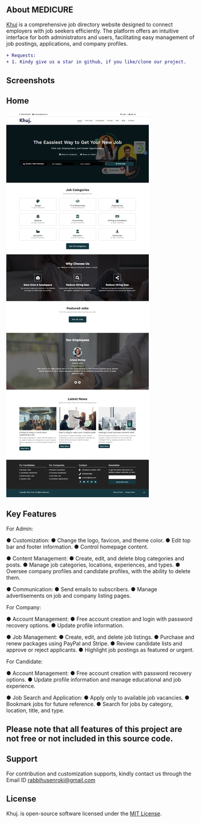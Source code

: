 ## About MEDICURE

<a href="https://github.com/rabbihusenroki">Khuj</a> is a comprehensive job directory website designed to connect employers with job seekers efficiently. The platform offers an intuitive interface for both administrators and users, facilitating easy management of job postings, applications, and company profiles.

```diff
+ Requests: 
+ 1. Kindy give us a star in github, if you like/clone our project.
```


## Screenshots

## Home
![127 0 0 1_8000_ (1)](https://github.com/rabbihusenroki/khuj/blob/main/public/uploads/khuj.png)


## Key Features

For Admin:

●	Customization:
    ● Change the logo, favicon, and theme color.
    ● Edit top bar and footer information.
    ● Control homepage content.

●	Content Management:
    ● Create, edit, and delete blog categories and posts.
    ● Manage job categories, locations, experiences, and types.
    ● Oversee company profiles and candidate profiles, with the ability to delete them.

●	Communication:
    ● Send emails to subscribers.
    ● Manage advertisements on job and company listing pages.


For Company:

●	Account Management:
    ● Free account creation and login with password recovery options.
    ● Update profile information.

●	Job Management:
    ● Create, edit, and delete job listings.
    ● Purchase and renew packages using PayPal and Stripe.
    ● Review candidate lists and approve or reject applicants.
    ● Highlight job postings as featured or urgent.


For Candidate:

●	Account Management:
    ● Free account creation with password recovery options.
    ● Update profile information and manage educational and job experience.

●	Job Search and Application:
    ● Apply only to available job vacancies.
    ● Bookmark jobs for future reference.
    ● Search for jobs by category, location, title, and type.
    

## Please note that all features of this project are not free or not included in this source code.

## Support
For contribution and customization supports, kindly contact us through the Email ID rabbihusenroki@gmail.com

## License
Khuj. is open-source software licensed under the [MIT License](LICENSE).

